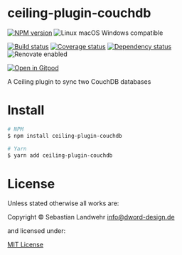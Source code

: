 <!-- TITLE/ -->
# ceiling-plugin-couchdb
<!-- /TITLE -->

<!-- BADGES/ -->
[![NPM version](https://img.shields.io/npm/v/ceiling-plugin-couchdb.svg)](https://npmjs.org/package/ceiling-plugin-couchdb)
![Linux macOS Windows compatible](https://img.shields.io/badge/os-linux%20%7C%C2%A0macos%20%7C%C2%A0windows-blue)

[![Build status](https://img.shields.io/github/workflow/status/dword-design/ceiling-plugin-couchdb/build)](https://github.com/dword-design/ceiling-plugin-couchdb/actions)
[![Coverage status](https://img.shields.io/coveralls/dword-design/ceiling-plugin-couchdb)](https://coveralls.io/github/dword-design/ceiling-plugin-couchdb)
[![Dependency status](https://img.shields.io/david/dword-design/ceiling-plugin-couchdb)](https://david-dm.org/dword-design/ceiling-plugin-couchdb)
![Renovate enabled](https://img.shields.io/badge/renovate-enabled-brightgreen)

[![Open in Gitpod](https://gitpod.io/button/open-in-gitpod.svg)](https://gitpod.io/#https://github.com/dword-design/ceiling-plugin-couchdb)
<!-- /BADGES -->

<!-- DESCRIPTION/ -->
A Ceiling plugin to sync two CouchDB databases
<!-- /DESCRIPTION -->

<!-- INSTALL/ -->
# Install

```bash
# NPM
$ npm install ceiling-plugin-couchdb

# Yarn
$ yarn add ceiling-plugin-couchdb
```
<!-- /INSTALL -->

<!-- LICENSE/ -->
# License

Unless stated otherwise all works are:

Copyright &copy; Sebastian Landwehr <info@dword-design.de>

and licensed under:

[MIT License](https://opensource.org/licenses/MIT)
<!-- /LICENSE -->
